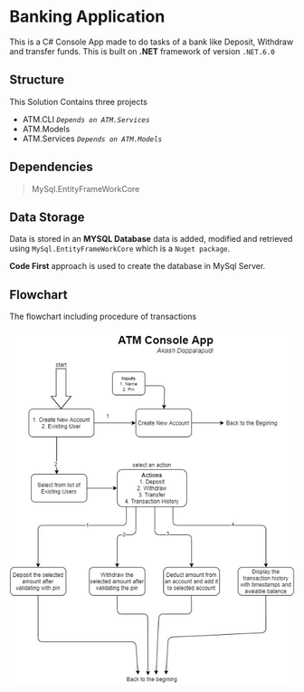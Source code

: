 # Banking Application

This is a C# Console App made to do tasks of a bank like Deposit, Withdraw and transfer funds.
This is built on **.NET** framework of version `.NET.6.0`

## Structure

This Solution Contains three projects

- ATM.CLI _`Depends on ATM.Services`_
- ATM.Models
- ATM.Services _`Depends on ATM.Models`_

## Dependencies

>MySql.EntityFrameWorkCore

## Data Storage

Data is stored in an **MYSQL Database** data is added, modified and retrieved using `MySql.EntityFrameWorkCore` which is a `Nuget package`.

**Code First** approach is used to create the database in MySql Server.


## Flowchart

The flowchart including procedure of transactions

![Flowchart](/ATM_Console_App.jpg?raw=true 'Flowchart')
